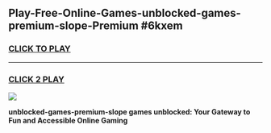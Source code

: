 
## Play-Free-Online-Games-unblocked-games-premium-slope-Premium #6kxem
<h3>
<a href="https://premium.freeplayer.one?title=unblocked-games-premium-slope&ref=8M">CLICK TO PLAY</a></h3>
<hr>

<h3>
<a href="https://premium.freeplayer.one?title=unblocked-games-premium-slope&ref=8M">CLICK 2 PLAY</a>
  
</h3>

<a href="https://premium.freeplayer.one?title=unblocked-games-premium-slope&ref=8M"><img src="https://clearcache.store/games.png"></a>


**unblocked-games-premium-slope games unblocked: Your Gateway to Fun and Accessible Online Gaming**
